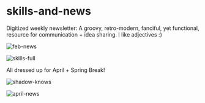 # skills-and-news
Digitized weekly newsletter: A groovy, retro-modern, fanciful, yet functional, resource for communication + idea sharing. I like adjectives :)  

![feb-news](https://user-images.githubusercontent.com/44883733/56003105-2ad41200-5c93-11e9-8bfd-d500703589c4.png)

![skills-full](https://user-images.githubusercontent.com/44883733/54649306-0748ed80-4a80-11e9-9620-74eefc05aedd.png)

All dressed up for April + Spring Break!

![shadow-knows](https://user-images.githubusercontent.com/44883733/56086111-b37eb980-5e1d-11e9-9ec3-21dd57e842f4.png)

![april-news](https://user-images.githubusercontent.com/44883733/55297077-34868b80-53f0-11e9-8e88-8c831ff0f5a6.png)
